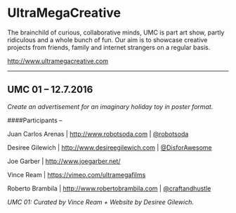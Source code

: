 # UltraMegaCreative

The brainchild of curious, collaborative minds, UMC is part art show, partly ridiculous and a whole bunch of fun. Our aim is to showcase creative projects from friends, family and internet strangers on a regular basis. 

http://www.ultramegacreative.com

---

## UMC 01 – 12.7.2016
*Create an advertisement for an imaginary holiday toy in poster format.*

####Participants –

Juan Carlos Arenas | http://www.robotsoda.com | [@robotsoda](http://www.twitter.com/robotsoda)

Desiree Gilewich  | http://www.desireegilewich.com | [@DisforAwesome](http://www.twitter.com/DisforAwesome)

Joe Garber  | http://www.joegarber.net/ 

Vince Ream  | https://vimeo.com/ultramegafilms

Roberto Brambila  | http://www.robertobrambila.com | [@craftandhustle](http://www.twitter.com/craftandhustle)



*UMC 01: Curated by Vince Ream + Website by Desiree Gilewich.*
